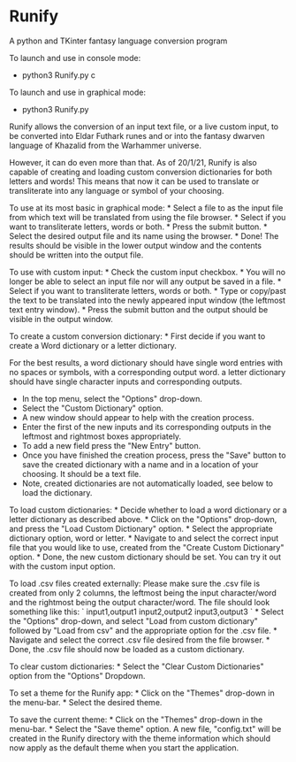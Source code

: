 # Runify
A python and TKinter fantasy language conversion program

To launch and use in console mode:
* python3 Runify.py c

To launch and use in graphical mode:
* python3 Runify.py

Runify allows the conversion of an input text file, or a live custom input, to be converted into Eldar Futhark runes and or into the fantasy dwarven language of Khazalid from the Warhammer universe.

However, it can do even more than that. As of 20/1/21, Runify is also capable of creating and loading custom conversion dictionaries for both letters and words! This means that now it can be used to translate or transliterate into any language or symbol of your choosing.

<p>To use at its most basic in graphical mode:
* Select a file to as the input file from which text will be translated from using the file browser.
* Select if you want to transliterate letters, words or both.
* Press the submit button.
* Select the desired output file and its name using the browser.
* Done! The results should be visible in the lower output window and the contents should be written into the output file.</p>

<p>To use with custom input:
* Check the custom input checkbox.
* You will no longer be able to select an input file nor will any output be saved in a file.
* Select if you want to transliterate letters, words or both.
* Type or copy/past the text to be translated into the newly appeared input window (the leftmost text entry window).
* Press the submit button and the output should be visible in the output window.</p>

<p>To create a custom conversion dictionary:
* First decide if you want to create a Word dictionary or a letter dictionary.

For the best results, a word dictionary should have single word entries with no spaces or symbols, with a corresponding output word. a letter dictionary should have single character inputs and corresponding outputs.

* In the top menu, select the "Options" drop-down.
* Select the "Custom Dictionary" option.
* A new window should appear to help with the creation process.
* Enter the first of the new inputs and its corresponding outputs in the leftmost and rightmost boxes appropriately.
* To add a new field press the "New Entry" button.
* Once you have finished the creation process, press the "Save" button to save the created dictionary with a name and in a location of your choosing. It should be a text file.
* Note, created dictionaries are not automatically loaded, see below to load the dictionary.</p>

<p>To load custom dictionaries:
* Decide whether to load a word dictionary or a letter dictionary as described above.
* Click on the "Options" drop-down, and press the "Load Custom Dictionary" option.
* Select the appropriate dictionary option, word or letter.
* Navigate to and select the correct input file that you would like to use, created from the "Create Custom Dictionary" option.
* Done, the new custom dictionary should be set. You can try it out with the custom input option.</p>

<p>To load .csv files created externally:
Please make sure the .csv file is created from only 2 columns, the leftmost being the input character/word and the rightmost being the output character/word.
The file should look something like this:
`
input1,output1
input2,output2
input3,output3
`
* Select the "Options" drop-down, and select "Load from custom dictionary" followed by "Load from csv" and the appropriate option for the .csv file.
* Navigate and select the correct .csv file desired from the file browser.
* Done, the .csv file should now be loaded as a custom dictionary.</p>

<p>To clear custom dictionaries:
* Select the "Clear Custom Dictionaries" option from the "Options" Dropdown.</p>

<p>To set a theme for the Runify app:
* Click on the "Themes" drop-down in the menu-bar.
* Select the desired theme.</p>

<p>To save the current theme:
* Click on the "Themes" drop-down in the menu-bar.
* Select the "Save theme" option.
A new file, "config.txt" will be created in the Runify directory with the theme information which should now apply as the default theme when you start the application.</p>
